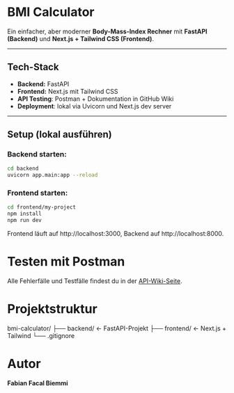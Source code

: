 # BMI Calculator

Ein einfacher, aber moderner **Body-Mass-Index Rechner** mit **FastAPI (Backend)** und **Next.js + Tailwind CSS (Frontend)**.

---

## Tech-Stack

- **Backend:** FastAPI
- **Frontend:** Next.js mit Tailwind CSS
- **API Testing**: Postman + Dokumentation in GitHub Wiki
- **Deployment**: lokal via Uvicorn und Next.js dev server

---

## Setup (lokal ausführen)

### Backend starten:
```bash
cd backend
uvicorn app.main:app --reload
```

### Frontend starten:
```bash
cd frontend/my-project
npm install
npm run dev
```

Frontend läuft auf http://localhost:3000, Backend auf http://localhost:8000.

# Testen mit Postman

Alle Fehlerfälle und Testfälle findest du in der [API-Wiki-Seite](https://github.com/Facalfab/bmi-calculator/wiki/Fehlerübersicht).

# Projektstruktur

bmi-calculator/
├── backend/     ← FastAPI-Projekt
├── frontend/    ← Next.js + Tailwind
└── .gitignore


# Autor
**Fabian Facal Biemmi**
